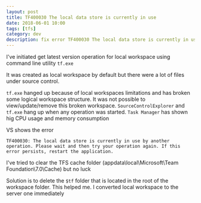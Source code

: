 ```yaml
---
layout: post
title: TF400030 The local data store is currently in use
date: 2018-06-01 10:00 
tags: [tfs]
category: dev
description: fix error TF400030 The local data store is currently in use by another operation
---
```

I've initiated get latest version operation for local workspace using command line utility `tf.exe`

It was created as local workspace by default but there were a lot of files under source control.

`tf.exe` hanged up because of local workspaces limitations and has broken some logical workspace structure. 
It was not possible to view/update/remove this broken workspace. 
`SourceControlExplorer` and `tf.exe` hang up when any operation was started. 
`Task Manager` has shown hig CPU usage and memory consumption

VS shows the error

```
TF400030: The local data store is currently in use by another operation. Please wait and then try your operation again. If this error persists, restart the application.
```
I've tried to clear the TFS cache folder (appdata\local\Microsoft\Team Foundation\7.0\Cache) but no luck

Solution is to delete the `$tf` folder that is located in the root of the workspace folder. This helped me.
I converted local workspace to the server one immediately

